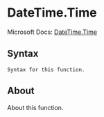 # DateTime.Time

Microsoft Docs: [DateTime.Time](https://docs.microsoft.com/en-us/powerquery-m/datetime-time)

## Syntax

```
Syntax for this function.
```

## About

About this function.

